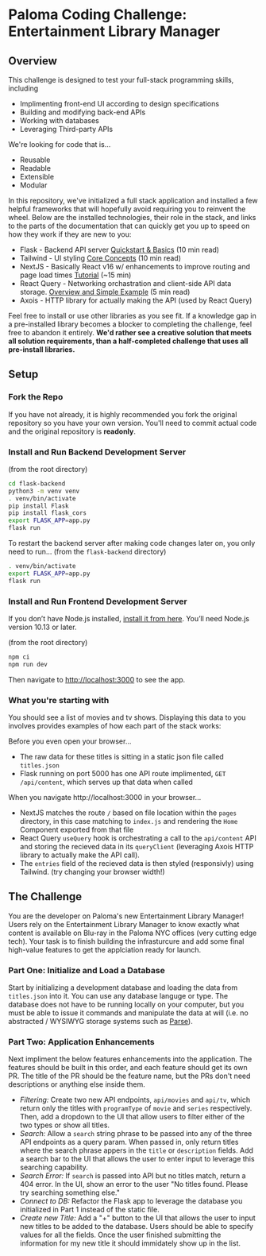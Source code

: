 # Paloma Coding Challenge: Entertainment Library Manager

## Overview

This challenge is designed to test your full-stack programming skills, including

* Implimenting front-end UI according to design specifications
* Building and modifying back-end APIs
* Working with databases
* Leveraging Third-party APIs

We're looking for code that is...

* Reusable
* Readable
* Extensible
* Modular

In this repository, we've initialized a full stack application and installed a few helpful frameworks that will hopefully avoid requiring you to reinvent the wheel. Below are the installed technologies, their role in the stack, and links to the parts of the documentation that can quickly get you up to speed on how they work if they are new to you:

* Flask - Backend API server [Quickstart & Basics](https://flask.palletsprojects.com/en/2.0.x/quickstart/) (10 min read)
* Tailwind - UI styling [Core Concepts](https://tailwindcss.com/docs/utility-first) (10 min read)
* NextJS - Basically React v16 w/ enhancements to improve routing and page load times [Tutorial](https://nextjs.org/learn/basics/create-nextjs-app?utm_source=next-site&utm_medium=nav-cta&utm_campaign=next-website) (\~15 min)
* React Query - Networking orchastration and client-side API data storage. [Overview and Simple Example](https://react-query.tanstack.com/overview) (5 min read)
* Axois - HTTP library for actually making the API (used by React Query)

Feel free to install or use other libraries as you see fit. If a knowledge gap in a pre-installed library becomes a blocker to completing the challenge, feel free to abandon it entirely. **We'd rather see a creative solution that meets all solution requirements, than a half-completed challenge that uses all pre-install libraries.**

## Setup

### Fork the Repo

If you have not already, it is highly recommended you fork the original repository so you have your own version. You'll need to commit actual code and the original repository is **readonly**.

### Install and Run Backend Development Server

(from the root directory)
```bash
cd flask-backend
python3 -m venv venv
. venv/bin/activate
pip install Flask
pip install flask_cors
export FLASK_APP=app.py
flask run
```

To restart the backend server after making code changes later on, you only need to run...
(from the `flask-backend` directory)
```bash
. venv/bin/activate
export FLASK_APP=app.py
flask run
```

### Install and Run Frontend Development Server

If you don’t have Node.js installed, [install it from here](https://nodejs.org/en/). You’ll need Node.js version 10.13 or later.

(from the root directory)
```bash
npm ci
npm run dev
```

Then navigate to [http://localhost:3000](http://localhost:3000) to see the app.

### What you're starting with

You should see a list of movies and tv shows. Displaying this data to you involves provides examples of how each part of the stack works:

Before you even open your browser...

* The raw data for these titles is sitting in a static json file called `titles.json`
* Flask running on port 5000 has one API route implimented, `GET /api/content`, which serves up that data when called

When you navigate http://localhost:3000 in your browser...

* NextJS matches the route `/` based on file location within the `pages` directory, in this case matching to `index.js` and rendering the `Home` Component exported from that file
* React Query `useQuery` hook is orchestrating a call to the `api/content` API and storing the recieved data in its `queryClient` (leveraging Axois HTTP library to actually make the API call).
* The `entries` field of the recieved data is then styled (responsivly) using Tailwind. (try changing your browser width!)

## The Challenge

You are the developer on Paloma's new Entertainment Library Manager! Users rely on the Entertainment Library Manager to know exactly what content is available on Blu-ray in the Paloma NYC offices (very cutting edge tech). Your task is to finish building the infrasturcure and add some final high-value features to get the applciation ready for launch.

### Part One: Initialize and Load a Database

Start by initializing a development database and loading the data from `titles.json` into it. You can use any database languge or type. The database does not have to be running locally on your computer, but you must be able to issue it commands and manipulate the data at will (i.e. no abstracted / WYSIWYG storage systems such as [Parse](https://parseplatform.org/)).

### Part Two: Application Enhancements

Next impliment the below features enhancements into the application. The features should be built in this order, and each feature should get its own PR. The title of the PR should be the feature name, but the PRs don't need descriptions or anything else inside them.

* *Filtering:* Create two new API endpoints, `api/movies` and `api/tv`, which return only the titles with `programType` of `movie` and `series` respectively. Then, add a dropdown to the UI that allow users to filter either of the two types or show all titles.
* *Search:* Allow a `search` string phrase to be passed into any of the three API endpoints as a query param. When passed in, only return titles where the search phrase appers in the `title` or `description` fields. Add a search bar to the UI that allows the user to enter input to leverage this searching capability.
* *Search Error:* If `search` is passed into API but no titles match, return a 404 error. In the UI, show an error to the user "No titles found. Please try searching something else."
* *Connect to DB:* Refactor the Flask app to leverage the database you initialized in Part 1 instead of the static file.
* *Create new Title:* Add a "+" button to the UI that allows the user to input new titles to be added to the database. Users should be able to specify values for all the fields. Once the user finished submitting the information for my new title it should immidately show up in the list.
